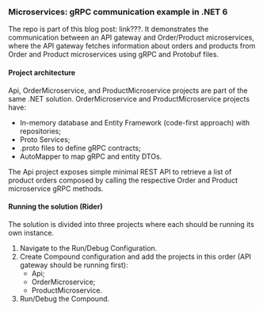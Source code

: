 ### Microservices: gRPC communication example in .NET 6

The repo is part of this blog post: link???. It demonstrates the communication between an API gateway and Order/Product microservices,
where the API gateway fetches information about orders and products from Order and Product microservices using gRPC and Protobuf files.

#### Project architecture

Api, OrderMicroservice, and ProductMicroservice projects are part of the same .NET solution. OrderMicroservice and ProductMicroservice projects have:
- In-memory database and Entity Framework (code-first approach) with repositories;
- Proto Services;
- .proto files to define gRPC contracts;
- AutoMapper to map gRPC and entity DTOs.

The Api project exposes simple minimal REST API to retrieve a list of product orders composed by calling the respective Order and Product microservice gRPC methods.

#### Running the solution (Rider)
The solution is divided into three projects where each should be running its own instance.
1. Navigate to the Run/Debug Configuration.
2. Create Compound configuration and add the projects in this order (API gateway should be running first):
   - Api;
   - OrderMicroservice;
   - ProductMicroservice.
3. Run/Debug the Compound.